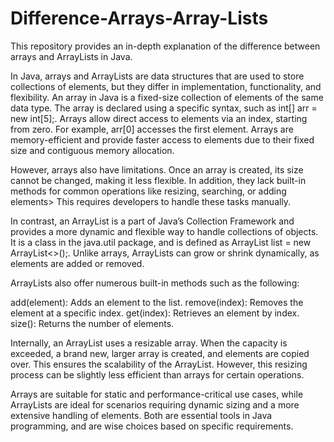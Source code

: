 # Difference-Arrays-Array-Lists
This repository provides an in-depth explanation of the difference between arrays and ArrayLists in Java.

In Java, arrays and ArrayLists are data structures that are used to store collections of elements, but they differ in implementation, functionality, and flexibility.
An array in Java is a fixed-size collection of elements of the same data type. The array is declared using a specific syntax, such as int[] arr = new int[5];. Arrays allow direct access to elements via an index, starting from zero. For example, arr[0] accesses the first element. Arrays are memory-efficient and provide faster access to elements due to their fixed size and contiguous memory allocation.

However, arrays also have limitations. Once an array is created, its size cannot be changed, making it less flexible. In addition, they lack built-in methods for common operations like resizing, searching, or adding elements> This requires developers to handle these tasks manually.

In contrast, an ArrayList is a part of Java’s Collection Framework and provides a more dynamic and flexible way to handle collections of objects. It is a class in the java.util package, and is defined as ArrayList<Type> list = new ArrayList<>();. Unlike arrays, ArrayLists can grow or shrink dynamically, as elements are added or removed.

ArrayLists also offer numerous built-in methods such as the following:

add(element): Adds an element to the list.
remove(index): Removes the element at a specific index.
get(index): Retrieves an element by index.
size(): Returns the number of elements.

Internally, an ArrayList uses a resizable array. When the capacity is exceeded, a brand new, larger array is created, and elements are copied over. This ensures the scalability of the ArrayList. However, this resizing process can be slightly less efficient than arrays for certain operations.

Arrays are suitable for static and performance-critical use cases, while ArrayLists are ideal for scenarios requiring dynamic sizing and a more extensive handling of elements. Both are essential tools in Java programming, and are wise choices based on specific requirements.
